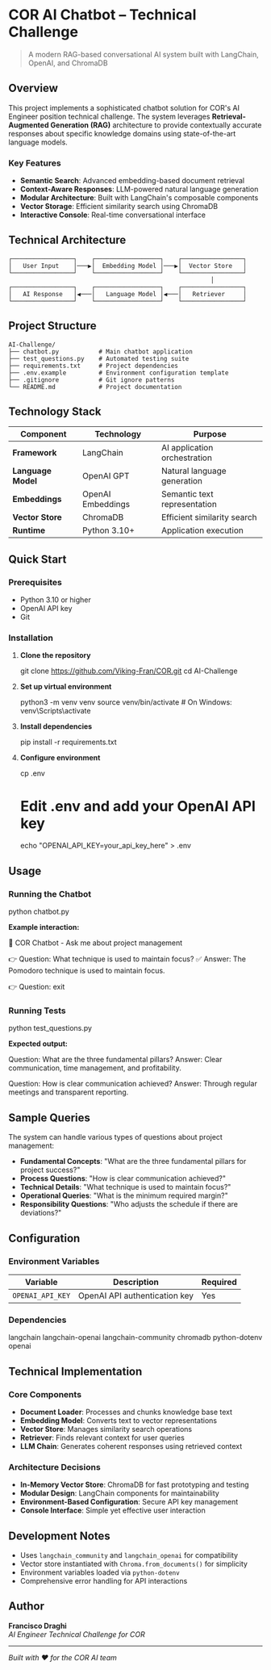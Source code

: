 # COR AI Chatbot – Technical Challenge

> A modern RAG-based conversational AI system built with LangChain, OpenAI, and ChromaDB

## Overview

This project implements a sophisticated chatbot solution for COR's AI Engineer position technical challenge. The system leverages **Retrieval-Augmented Generation (RAG)** architecture to provide contextually accurate responses about specific knowledge domains using state-of-the-art language models.

### Key Features

- **Semantic Search**: Advanced embedding-based document retrieval
- **Context-Aware Responses**: LLM-powered natural language generation
- **Modular Architecture**: Built with LangChain's composable components
- **Vector Storage**: Efficient similarity search using ChromaDB
- **Interactive Console**: Real-time conversational interface

## Technical Architecture

```
┌─────────────────┐    ┌──────────────────┐    ┌─────────────────┐
│   User Input    │───▶│  Embedding Model │───▶│  Vector Store   │
└─────────────────┘    └──────────────────┘    └─────────────────┘
                                                        │
┌─────────────────┐    ┌──────────────────┐    ┌─────────────────┐
│   AI Response   │◀───│   Language Model │◀───│   Retriever     │
└─────────────────┘    └──────────────────┘    └─────────────────┘
```

## Project Structure

```
AI-Challenge/
├── chatbot.py           # Main chatbot application
├── test_questions.py    # Automated testing suite
├── requirements.txt     # Project dependencies
├── .env.example         # Environment configuration template
├── .gitignore           # Git ignore patterns
└── README.md            # Project documentation
```

## Technology Stack

|     Component     |     Technology    |           Purpose           |
|-------------------|-------------------|-----------------------------|
| **Framework**     | LangChain         | AI application orchestration|
| **Language Model**| OpenAI GPT        | Natural language generation |
| **Embeddings**    | OpenAI Embeddings | Semantic text representation|
| **Vector Store**  | ChromaDB          | Efficient similarity search |
| **Runtime**       | Python 3.10+      | Application execution       |

## Quick Start

### Prerequisites

- Python 3.10 or higher
- OpenAI API key
- Git

### Installation

1. **Clone the repository**
  
   git clone https://github.com/Viking-Fran/COR.git
   cd AI-Challenge
   

2. **Set up virtual environment**
  
   python3 -m venv venv
   source venv/bin/activate  # On Windows: venv\Scripts\activate
   

3. **Install dependencies**
   
   pip install -r requirements.txt
   

4. **Configure environment**
   
   cp .env
   # Edit .env and add your OpenAI API key
   echo "OPENAI_API_KEY=your_api_key_here" > .env
   

## Usage

### Running the Chatbot


python chatbot.py


**Example interaction:**

🤖 COR Chatbot - Ask me about project management

👉 Question: What technique is used to maintain focus?
✅ Answer: The Pomodoro technique is used to maintain focus.

👉 Question: exit


### Running Tests


python test_questions.py


**Expected output:**

Question: What are the three fundamental pillars?
Answer: Clear communication, time management, and profitability.

Question: How is clear communication achieved?
Answer: Through regular meetings and transparent reporting.


## Sample Queries

The system can handle various types of questions about project management:

- **Fundamental Concepts**: "What are the three fundamental pillars for project success?"
- **Process Questions**: "How is clear communication achieved?"
- **Technical Details**: "What technique is used to maintain focus?"
- **Operational Queries**: "What is the minimum required margin?"
- **Responsibility Questions**: "Who adjusts the schedule if there are deviations?"

## Configuration

### Environment Variables

|     Variable     |          Description          | Required |
|------------------|-------------------------------|----------|
| `OPENAI_API_KEY` | OpenAI API authentication key |   Yes    |

### Dependencies

langchain
langchain-openai
langchain-community
chromadb
python-dotenv
openai


## Technical Implementation

### Core Components

- **Document Loader**: Processes and chunks knowledge base text
- **Embedding Model**: Converts text to vector representations
- **Vector Store**: Manages similarity search operations
- **Retriever**: Finds relevant context for user queries
- **LLM Chain**: Generates coherent responses using retrieved context

### Architecture Decisions

- **In-Memory Vector Store**: ChromaDB for fast prototyping and testing
- **Modular Design**: LangChain components for maintainability
- **Environment-Based Configuration**: Secure API key management
- **Console Interface**: Simple yet effective user interaction

## Development Notes

- Uses `langchain_community` and `langchain_openai` for compatibility
- Vector store instantiated with `Chroma.from_documents()` for simplicity
- Environment variables loaded via `python-dotenv`
- Comprehensive error handling for API interactions

## Author

**Francisco Draghi**  
*AI Engineer Technical Challenge for COR*

---

*Built with ❤️ for the COR AI team*